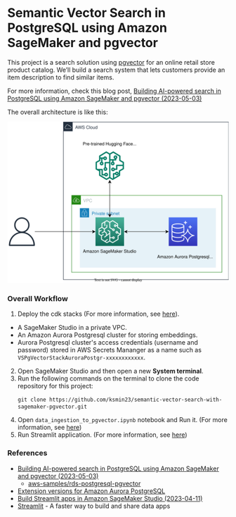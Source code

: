 
# Semantic Vector Search in PostgreSQL using Amazon SageMaker and pgvector

This project is a search solution using [pgvector](https://github.com/pgvector/pgvector) for an online retail store product catalog. We’ll build a search system that lets customers provide an item description to find similar items.

For more information, check this blog post, [Building AI-powered search in PostgreSQL using Amazon SageMaker and pgvector (2023-05-03)](https://aws.amazon.com/blogs/database/building-ai-powered-search-in-postgresql-using-amazon-sagemaker-and-pgvector/)

The overall architecture is like this:

![](./semantic-vector-search-with-sagemaker-pgvector-arch.svg)

### Overall Workflow

1. Deploy the cdk stacks (For more information, see [here](./cdk_stacks/README.md)).
  - A SageMaker Studio in a private VPC.
  - An Amazon Aurora Postgresql cluster for storing embeddings.
  - Aurora Postgresql cluster's access credentials (username and password) stored in AWS Secrets Mananger as a name such as `VSPgVectorStackAuroraPostgr-xxxxxxxxxxxx`.
2. Open SageMaker Studio and then open a new **System terminal**.
3. Run the following commands on the terminal to clone the code repository for this project:
   ```
   git clone https://github.com/ksmin23/semantic-vector-search-with-sagemaker-pgvector.git
   ```
4. Open `data_ingestion_to_pgvector.ipynb` notebook and Run it. (For more information, see [here](./data_ingestion_to_vectordb/data_ingestion_to_pgvector.ipynb))
5. Run Streamlit application. (For more information, see [here](./app/README.md))

### References

  * [Building AI-powered search in PostgreSQL using Amazon SageMaker and pgvector (2023-05-03)](https://aws.amazon.com/blogs/database/building-ai-powered-search-in-postgresql-using-amazon-sagemaker-and-pgvector/)
     * [aws-samples/rds-postgresql-pgvector](https://github.com/aws-samples/rds-postgresql-pgvector)
  * [Extension versions for Amazon Aurora PostgreSQL](https://docs.aws.amazon.com/AmazonRDS/latest/AuroraPostgreSQLReleaseNotes/AuroraPostgreSQL.Extensions.html)
  * [Build Streamlit apps in Amazon SageMaker Studio (2023-04-11)](https://aws.amazon.com/blogs/machine-learning/build-streamlit-apps-in-amazon-sagemaker-studio/)
  * [Streamlit](https://streamlit.io/) - A faster way to build and share data apps
